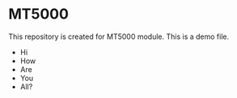 # MT5000
This repository is created for MT5000 module. 
This is a demo file. 
- Hi
- How
- Are
- You
- All?
